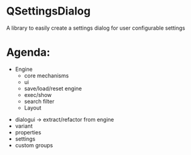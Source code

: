 # QSettingsDialog
A library to easily create a settings dialog for user configurable settings

# Agenda:
+ Engine
  + core mechanisms
  + ui
  + save/load/reset engine
  + exec/show
  + search filter
  + Layout
- dialogui -> extract/refactor from engine
- variant
- properties
- settings
- custom groups
